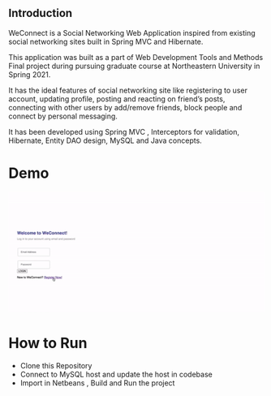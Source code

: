 ## Introduction
WeConnect is a Social Networking Web Application inspired from existing social networking sites built in Spring MVC and Hibernate. 

This application was built as a part of Web Development Tools and Methods Final project during pursuing graduate course at Northeastern University in Spring 2021.

It has the ideal features of social networking site like registering to user account, updating profile, posting  and reacting on friend’s posts, connecting with other users by add/remove friends, block people and connect by personal messaging.

It has been developed using Spring MVC , Interceptors for validation, Hibernate, Entity DAO design, MySQL and Java concepts.

# Demo
![WeConnect Demo](WeConnectDemo.gif)

# How to Run
- Clone this Repository
- Connect to MySQL host and update the host in codebase
- Import in Netbeans , Build and Run the project

